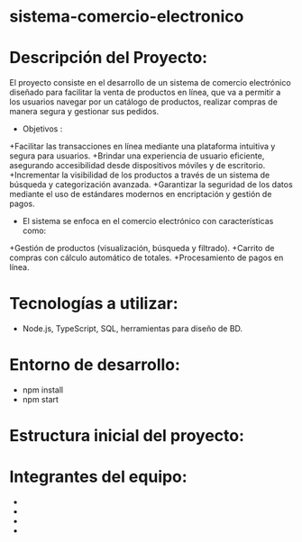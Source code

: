 # sistema-comercio-electronico
# Descripción del Proyecto:
El proyecto consiste en el desarrollo de un sistema de comercio electrónico diseñado para facilitar la venta de productos en línea, que va a permitir a los usuarios navegar por un catálogo de productos, realizar compras de manera segura y gestionar sus pedidos.

- Objetivos :

+Facilitar las transacciones en línea mediante una plataforma intuitiva y segura para usuarios.
+Brindar una experiencia de usuario eficiente, asegurando accesibilidad desde dispositivos móviles y de escritorio.
+Incrementar la visibilidad de los productos a través de un sistema de búsqueda y categorización avanzada.
+Garantizar la seguridad de los datos mediante el uso de estándares modernos en encriptación y gestión de pagos.

- El sistema se enfoca en el comercio electrónico con características como:

+Gestión de productos (visualización, búsqueda y filtrado).
+Carrito de compras con cálculo automático de totales.
+Procesamiento de pagos en línea.

# Tecnologías a utilizar:

* Node.js, TypeScript, SQL, herramientas para diseño de BD.

# Entorno de desarrollo:

- npm install
- npm start

# Estructura inicial del proyecto:

# Integrantes del equipo:

-
-
-
-
